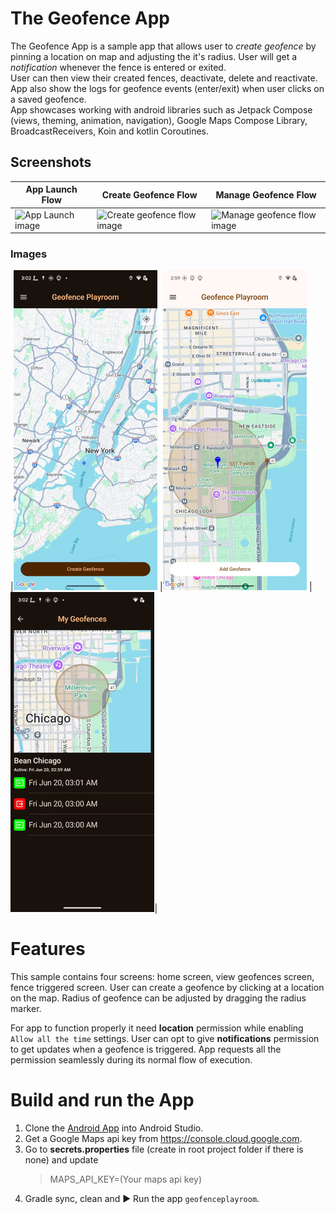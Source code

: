 The Geofence App
==================
The Geofence App is a sample app that allows user to _create geofence_ by pinning a location on map and adjusting the it's radius. User will get a _notification_ whenever the fence is entered or exited.   
User can then view their created fences, deactivate, delete and reactivate. App also show the logs for geofence events (enter/exit) when user clicks on a saved geofence.   
App showcases working with android libraries such as Jetpack Compose (views, theming, animation, navigation), Google Maps Compose Library, BroadcastReceivers, Koin and kotlin Coroutines. 

## Screenshots
| App Launch Flow                                                                                              | Create Geofence Flow                                                                                                        | Manage Geofence Flow                                                                                               |
|--------------------------------------------------------------------------------------------------------------|-----------------------------------------------------------------------------------------------------------------------------|--------------------------------------------------------------------------------------------------------------------|
| <img src="docs/GeofencePlayroom%20app%20launch%20flow.gif" width="230" height="512" alt="App Launch image"/> | <img src="docs/GeofencePlayroom%20create%20geofence%20flow.gif" width="230" height="512" alt="Create geofence flow image"/> | <img src="docs/GeofencePlayroom%20manage%20fences.gif" width="230" height="512" alt="Manage geofence flow image"/> |

### Images
|<img src="docs/Screenshot2.jpeg" width="230.4" height="512" alt="App screenshot2">    |<img src="docs/Screenshot1.jpeg" width="230.4" height="512" alt="App screenshot1">   |<img src="docs/Screenshot3.jpeg" width="230.4" height="512" alt="App screenshot3">|

# Features
This sample contains four screens: home screen, view geofences screen, fence triggered screen. User can create a geofence by clicking at a location on the map. Radius of geofence can be adjusted by dragging the radius marker.  

For app to function properly it need **location** permission while enabling `Allow all the time` settings. 
User can opt to give **notifications** permission to get updates when a geofence is triggered. 
App requests all the permission seamlessly during its normal flow of execution.

# Build and run the App
1. Clone the [Android App](https://github.com/shyamkp-11/GithubPlayroom) into Android Studio.
2. Get a Google Maps api key from https://console.cloud.google.com. 
3. Go to **secrets.properties** file (create in root project folder if there is none) and update
   > MAPS_API_KEY=(Your maps api key)
4. Gradle sync, clean and ▶️ Run the app `geofenceplayroom`.